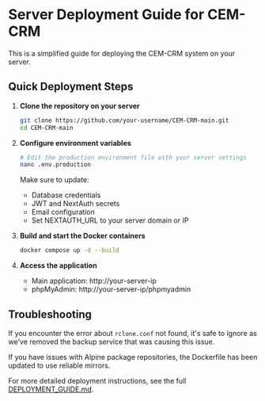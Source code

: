 # Server Deployment Guide for CEM-CRM

This is a simplified guide for deploying the CEM-CRM system on your server.

## Quick Deployment Steps

1. **Clone the repository on your server**
   ```bash
   git clone https://github.com/your-username/CEM-CRM-main.git
   cd CEM-CRM-main
   ```

2. **Configure environment variables**
   ```bash
   # Edit the production environment file with your server settings
   nano .env.production
   ```
   
   Make sure to update:
   - Database credentials
   - JWT and NextAuth secrets
   - Email configuration
   - Set NEXTAUTH_URL to your server domain or IP

3. **Build and start the Docker containers**
   ```bash
   docker compose up -d --build
   ```

4. **Access the application**
   - Main application: http://your-server-ip
   - phpMyAdmin: http://your-server-ip/phpmyadmin

## Troubleshooting

If you encounter the error about `rclone.conf` not found, it's safe to ignore as we've removed the backup service that was causing this issue.

If you have issues with Alpine package repositories, the Dockerfile has been updated to use reliable mirrors.

For more detailed deployment instructions, see the full [DEPLOYMENT_GUIDE.md](./DEPLOYMENT_GUIDE.md).